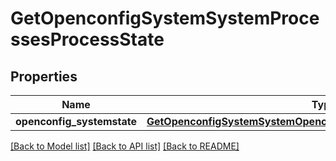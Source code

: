 # GetOpenconfigSystemSystemProcessesProcessState

## Properties
Name | Type | Description | Notes
------------ | ------------- | ------------- | -------------
**openconfig_systemstate** | [**GetOpenconfigSystemSystemOpenconfigsystemsystemProcessesState**](GetOpenconfigSystemSystemOpenconfigsystemsystemProcessesState.md) |  | [optional] 

[[Back to Model list]](../README.md#documentation-for-models) [[Back to API list]](../README.md#documentation-for-api-endpoints) [[Back to README]](../README.md)



